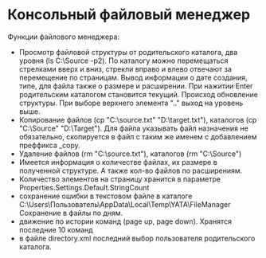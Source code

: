 # Консольный файловый менеджер

Функции файлового менеджера:
- Просмотр файловой структуры от родительского каталога, два уровня  (ls C:\Source -p2). По каталогу можно перемещаться стрелками вверх и вниз, стрекли вправо и влево отвечают за перемещение по страницам. Вывод информации о дате создания, типе, для файла также о размерe и расширении.
При нажитии Enter родительским каталогом становится текущий. Происход обновление структуры. При выборе верхнего элемента ".." выход на уровень выше.
- Копирование файлов (cp "C:\source.txt" "D:\target.txt"), каталогов (cp "C:\Source" "D:\Target").
Для файла указывать файл назначения не обязательно, скопируется в файл с таким же именем с добавлением преффикса _copy.
- Удаление файлов (rm "C:\source.txt"), каталогов (rm "C:\Source")
- Имеется информация о количестве файлах, их размере в полученной структуре. А также кол-во файлов по расширениям.
- Количество элементов на страницу хранится в параметре Properties.Settings.Default.StringCount
- сохранение ошибки в текстовом файле в каталоге C:\Users\Пользователь\AppData\Local\Temp\YATA\FileManager
Сохранение в файлы по дням.
- движение по истории команд (page up, page down). Хранятся последние 10 команд
- в  файле directory.xml последний выбор пользователя родительского каталога.
